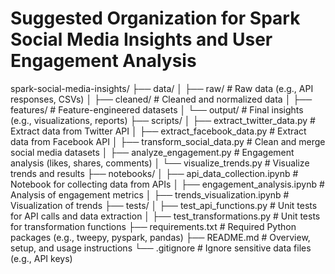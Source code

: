 # Suggested Organization for Spark Social Media Insights and User Engagement Analysis

spark-social-media-insights/
├── data/
│   ├── raw/                        # Raw data (e.g., API responses, CSVs)
│   ├── cleaned/                    # Cleaned and normalized data
│   ├── features/                   # Feature-engineered datasets
│   └── output/                     # Final insights (e.g., visualizations, reports)
├── scripts/
│   ├── extract_twitter_data.py     # Extract data from Twitter API
│   ├── extract_facebook_data.py    # Extract data from Facebook API
│   ├── transform_social_data.py    # Clean and merge social media datasets
│   ├── analyze_engagement.py       # Engagement analysis (likes, shares, comments)
│   └── visualize_trends.py         # Visualize trends and results
├── notebooks/
│   ├── api_data_collection.ipynb   # Notebook for collecting data from APIs
│   ├── engagement_analysis.ipynb   # Analysis of engagement metrics
│   ├── trends_visualization.ipynb  # Visualization of trends
├── tests/
│   ├── test_api_functions.py       # Unit tests for API calls and data extraction
│   ├── test_transformations.py     # Unit tests for transformation functions
├── requirements.txt                # Required Python packages (e.g., tweepy, pyspark, pandas)
├── README.md                       # Overview, setup, and usage instructions
└── .gitignore                      # Ignore sensitive data files (e.g., API keys)
